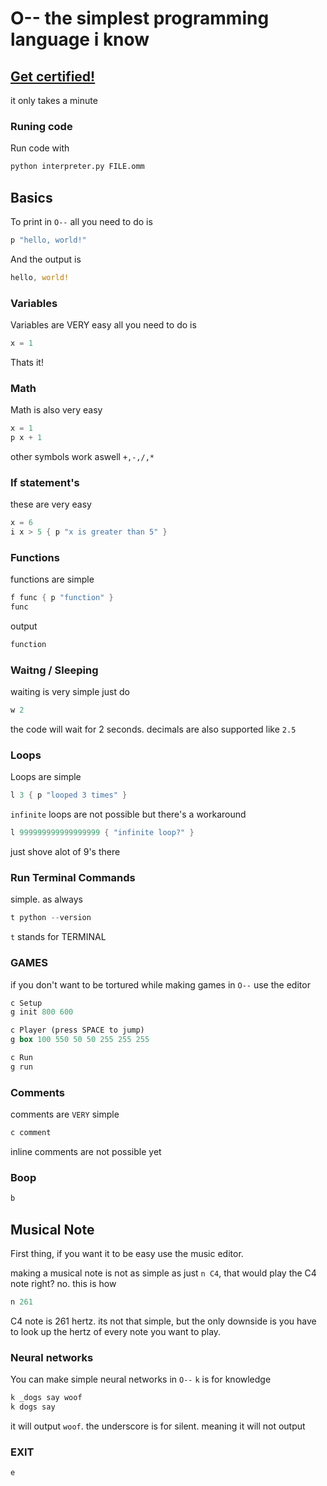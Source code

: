 # O-- the simplest programming language i know


## [Get certified!](https://mateo-cogeanu.github.io/o--_cert/)
it only takes a minute

### Runing code
Run code with

```bash
python interpreter.py FILE.omm
```

## Basics
To print in `O--` all you need to do is

```rs
p "hello, world!"
```
And the output is

```rs
hello, world!
```

### Variables
Variables are VERY easy all you need to do is

```rs
x = 1
```

Thats it!

### Math
Math is also very easy

```rs
x = 1
p x + 1
```
other symbols work aswell `+,-,/,*`

### If statement's
these are very easy

```rs
x = 6
i x > 5 { p "x is greater than 5" }
```

### Functions
functions are simple

```rs
f func { p "function" }
func
```

output

```rs
function
```

### Waitng / Sleeping

waiting is very simple just do

```rs
w 2
```
the code will wait for 2 seconds. decimals are also supported like `2.5`

### Loops
Loops are simple

```rs
l 3 { p "looped 3 times" }
```

`infinite` loops are not possible but there's a workaround

```rs
l 999999999999999999 { "infinite loop?" }
```

just shove alot of 9's there

### Run Terminal Commands
simple. as always

```rs
t python --version
```
`t` stands for TERMINAL

### GAMES
if you don't want to be tortured while making games in `O--` use the editor
```rs
c Setup
g init 800 600

c Player (press SPACE to jump)
g box 100 550 50 50 255 255 255

c Run
g run
```

### Comments
comments are `VERY` simple

```rs
c comment
```
inline comments are not possible yet

### Boop
```rs
b
```

## Musical Note
First thing, if you want it to be easy use the music editor.

making a musical note is not as simple as just `n C4`, that would play the C4 note right? no. this is how

```rs
n 261
```
C4 note is 261 hertz. its not that simple, but the only downside is you have to look up the hertz of every note you want to play.

### Neural networks
You can make simple neural networks in `O--`
`k` is for knowledge

```rs
k _dogs say woof
k dogs say
```
it will output `woof`. 
the underscore is for silent. meaning it will not output

### EXIT
```rs
e
```
